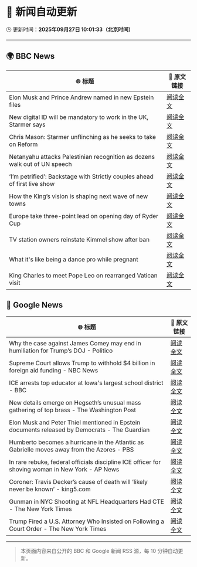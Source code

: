 # 🧠 新闻自动更新

🕒 更新时间：**2025年09月27日 10:01:33（北京时间）**

---

## 🌍 BBC News

| 🌐 标题 | 🔗 原文链接 |
|--------|-------------|
| Elon Musk and Prince Andrew named in new Epstein files | [阅读全文](https://www.bbc.com/news/articles/cwyl8j1we0lo?at_medium=RSS&at_campaign=rss) |
| New digital ID will be mandatory to work in the UK, Starmer says | [阅读全文](https://www.bbc.com/news/articles/cn832y43ql5o?at_medium=RSS&at_campaign=rss) |
| Chris Mason: Starmer unflinching as he seeks to take on Reform | [阅读全文](https://www.bbc.com/news/articles/cvg41lljnryo?at_medium=RSS&at_campaign=rss) |
| Netanyahu attacks Palestinian recognition as dozens walk out of UN speech | [阅读全文](https://www.bbc.com/news/articles/cderxxylpzdo?at_medium=RSS&at_campaign=rss) |
| ‘I’m petrified’: Backstage with Strictly couples ahead of first live show | [阅读全文](https://www.bbc.com/news/articles/c9dx0x68z46o?at_medium=RSS&at_campaign=rss) |
| How the King’s vision is shaping next wave of new towns | [阅读全文](https://www.bbc.com/news/articles/c179z9z1lxwo?at_medium=RSS&at_campaign=rss) |
| Europe take three-point lead on opening day of Ryder Cup | [阅读全文](https://www.bbc.com/sport/golf/videos/c5y8dz451l6o?at_medium=RSS&at_campaign=rss) |
| TV station owners reinstate Kimmel show after ban | [阅读全文](https://www.bbc.com/news/articles/cy7pm1jz0dlo?at_medium=RSS&at_campaign=rss) |
| What it's like being a dance pro while pregnant | [阅读全文](https://www.bbc.com/news/articles/clyd9xkplvko?at_medium=RSS&at_campaign=rss) |
| King Charles to meet Pope Leo on rearranged Vatican visit | [阅读全文](https://www.bbc.com/news/articles/cn0xykpdje8o?at_medium=RSS&at_campaign=rss) |

## 📰 Google News

| 🌐 标题 | 🔗 原文链接 |
|--------|-------------|
| Why the case against James Comey may end in humiliation for Trump’s DOJ - Politico | [阅读全文](https://news.google.com/rss/articles/CBMihAFBVV95cUxOUG04aHlYbm1ZdWVVb1BrMXZmWGRzcGU3Z2FYZ2QtLW5QcHpndkpnQ2JOZmRiTHNWbC1xRkxZMUgwVTZHQ0dad1dKNTBqSDlla0RvQjExbVlSLXJWS3VoMGJlNVdlWUpGMjlQMzM2UW5Ha2UyLTdZY2xPd1VhRVJQUnJUM28?oc=5) |
| Supreme Court allows Trump to withhold $4 billion in foreign aid funding - NBC News | [阅读全文](https://news.google.com/rss/articles/CBMiwAFBVV95cUxOUWQ5V1hFZjV0Yk42RmFQVmZGWk5za2lkSHhPYzdGa2ZCT1ZCVEp5c0ZVc0hPTlJMYVFsWWtlTDVFVWpucjg5QjRaTVBidDN0OXJCRXhOcG9OeUNNQnBDWVktN2UyV0tONkxPOFZVcndxT3htQlQ2SFA1Q2FlVllIWVlUQ1JSbU4xaWRKMWFBUlNnMzVJNE1MbEJkYmlZaFFfZGJxV1NTdDRTbUtfN3pxbHFLY1hQcnVLWEtXSXdoSlnSAVZBVV95cUxQMHdaRnllUEZJNjB6NjJVVlh1XzNDU2JMSGVid09EM0U1Zm5JSF9jUzhoaUh5aUY2SHJ3cU8yWmdzWklYR214d3V5SW5IMEpNLV9zTkl1Zw?oc=5) |
| ICE arrests top educator at Iowa's largest school district - BBC | [阅读全文](https://news.google.com/rss/articles/CBMiWkFVX3lxTE9PVGVRQ2QzUURIQ1VjNGlxQ2FpQ0RCOEhaWS1vekwwZDZlUUZtNGVqWGM0NG5jOS1QU2N3MUw3U1VEaW1DNDQ0WVNpa3FnMGV0QmljTXpNZWZTUdIBX0FVX3lxTE1JUW9OdFRhWmxiekVNQ3NEeXR3cjNEZUVjQmIyS0VlQ0szTVVrVk9Udk1MclBGemdGb0daMHFsdDBJc1JSQTZ5eWY1UUgzQ0tuT3dHMkxwMjZiRU5rYm9F?oc=5) |
| New details emerge on Hegseth’s unusual mass gathering of top brass - The Washington Post | [阅读全文](https://news.google.com/rss/articles/CBMiogFBVV95cUxOckN0RVMzaVpLT0hKb0U5T0doV0k0TFUxbkxTajh2SFd3T1Z4Qll0eU9vQUVQZWk3Qm9oaTF0QzBOa1UyM29BRWhubmpzazEwd3k0Z25WWXN0ZndESXZ0aWZxRWZSNDdwZUNDYTFaTUFjY2VPd05vTEoxdGlRZktvZW9xdU15M3JwOU9ZVEE0bTR2QnNkNlRXd2lVZkROZ3dzV0E?oc=5) |
| Elon Musk and Peter Thiel mentioned in Epstein documents released by Democrats - The Guardian | [阅读全文](https://news.google.com/rss/articles/CBMiiwFBVV95cUxNRzlBVElrSDhMcHc1LVdONzNRbktmSEh2cUZLOUs0UnM3QTlTMDdFUlNVQUpCeFRyOV9HZndqVXZZSlhnS0Zyb0c4dXk5V0xybmxTS3kxTFBRV3hvdXBKTEkwSzBlNkRqMGl3RmpTVjJuQThOTEwxeWRCcjdaOUVWWlNjR1hhcUxsNUVj?oc=5) |
| Humberto becomes a hurricane in the Atlantic as Gabrielle moves away from the Azores - PBS | [阅读全文](https://news.google.com/rss/articles/CBMivAFBVV95cUxNUDMtWHVYWFREOU9uck1XdWhpSUVlQ3RLTV9JT2VmOVZvLWNBcy1iTHM4TDNSWDZSRmVyYjJLbnBtNURNUnlmaDhoLUhvR3EzZkpJVlV1Zl9YNlBPYWFVY0Q4LURmcFVKWmdDcjNCUzQwN2J0U3JmVXRBNmtjQUdSNXgzcUNYSnZ1d0xGeHB4WVpEV1F6MzhRWFhPd2JHVktKM3ZDekdDQ1BhV2hILTAway1fMmM5YmNfMkVzbA?oc=5) |
| In rare rebuke, federal officials discipline ICE officer for shoving woman in New York - AP News | [阅读全文](https://news.google.com/rss/articles/CBMimwFBVV95cUxOekg3OWtyVlFHeEo4eGM2WGFoZzBZNmNMRTFJcjM3Nk5xYlVJbF9WdUdTbnR0bFlzNmVOc0Nxc1hwVmNtbE44Sno1Z3gwTmVLQWRVc2doZVNQcFRySEFwa0ZQNzZmY1hZZXRUZHE3clpZcnYtMjMtWkNadnhRMnI2MUQxRkJESXRtNGY4bnZDVURZWGpzSmVYZkRvRQ?oc=5) |
| Coroner: Travis Decker’s cause of death will ‘likely never be known’ - king5.com | [阅读全文](https://news.google.com/rss/articles/CBMiugFBVV95cUxQUWktUGRZdW1vajdZM0tJdWxDcmZIc3hmRk16STdBQmNBV2pXbm95SkNjNmFHQXE4QVRlTWgxM0lTc09mMFlldHZRRnliZi1zUWV6aWNCOHZIZjBzQnJROEhIQVFnRnYzekRBM3c4WXkxVFpTdjI2Qi1VaEVuM3Ffamlud3k5a3VQY1lFdGFtc2ZYcjNRMUNFX1VYS3duYlZZOVhhTDdUTFRacnJPOTFmR2R3X2xWWE9fQ0E?oc=5) |
| Gunman in NYC Shooting at NFL Headquarters Had CTE - The New York Times | [阅读全文](https://news.google.com/rss/articles/CBMieEFVX3lxTE5fUG5fQU1zalZFTHB4OHFOTldUc2ItX1VieGxzRG9fZk1fZFJiQUp3a2FzQWZFRmtYNXQ4VmlNa1NXUUVGY25DUEE1WXZlMU4yQ2JYUEdSSnJyLUN0SlVhN2FBekRZRW5LMmxrRlVzYy1wVmFOMkdBMA?oc=5) |
| Trump Fired a U.S. Attorney Who Insisted on Following a Court Order - The New York Times | [阅读全文](https://news.google.com/rss/articles/CBMikwFBVV95cUxOdDkzcHZYaTRsaFY5dlR4LVZ4b19neks0bEw1dTV6LTczUVZoRTVRb1lPSEJIOUpsdTA1TGF6bkpkeTJLOERmdEVBdDRXYjltVFdmWWVQTXpGckc0RFpwUWFmRENETVZzekFvLTRUWDBzckVUZ0hMdUZPZUxnZTRMdXVZUjBXVF9ScGVSYzFHRXJGMlk?oc=5) |

---
> 本页面内容来自公开的 BBC 和 Google 新闻 RSS 源，每 10 分钟自动更新。